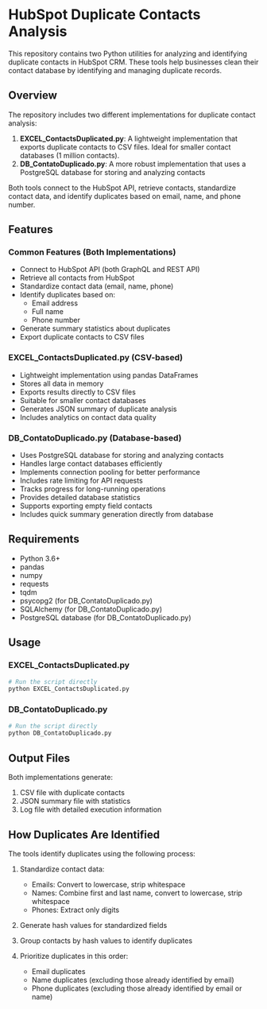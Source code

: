 # HubSpot Duplicate Contacts Analysis

This repository contains two Python utilities for analyzing and identifying duplicate contacts in HubSpot CRM. These tools help businesses clean their contact database by identifying and managing duplicate records.

## Overview

The repository includes two different implementations for duplicate contact analysis:

1. **EXCEL_ContactsDuplicated.py**: A lightweight implementation that exports duplicate contacts to CSV files. Ideal for smaller contact databases (1 million contacts).
2. **DB_ContatoDuplicado.py**: A more robust implementation that uses a PostgreSQL database for storing and analyzing contacts

Both tools connect to the HubSpot API, retrieve contacts, standardize contact data, and identify duplicates based on email, name, and phone number.

## Features

### Common Features (Both Implementations)

- Connect to HubSpot API (both GraphQL and REST API)
- Retrieve all contacts from HubSpot
- Standardize contact data (email, name, phone)
- Identify duplicates based on:
  - Email address
  - Full name
  - Phone number
- Generate summary statistics about duplicates
- Export duplicate contacts to CSV files

### EXCEL_ContactsDuplicated.py (CSV-based)

- Lightweight implementation using pandas DataFrames
- Stores all data in memory
- Exports results directly to CSV files
- Suitable for smaller contact databases
- Generates JSON summary of duplicate analysis
- Includes analytics on contact data quality

### DB_ContatoDuplicado.py (Database-based)

- Uses PostgreSQL database for storing and analyzing contacts
- Handles large contact databases efficiently
- Implements connection pooling for better performance
- Includes rate limiting for API requests
- Tracks progress for long-running operations
- Provides detailed database statistics
- Supports exporting empty field contacts
- Includes quick summary generation directly from database

## Requirements

- Python 3.6+
- pandas
- numpy
- requests
- tqdm
- psycopg2 (for DB_ContatoDuplicado.py)
- SQLAlchemy (for DB_ContatoDuplicado.py)
- PostgreSQL database (for DB_ContatoDuplicado.py)

## Usage

### EXCEL_ContactsDuplicated.py

```python
# Run the script directly
python EXCEL_ContactsDuplicated.py
```

### DB_ContatoDuplicado.py

```python
# Run the script directly
python DB_ContatoDuplicado.py
```

## Output Files

Both implementations generate:

1. CSV file with duplicate contacts
2. JSON summary file with statistics
3. Log file with detailed execution information

## How Duplicates Are Identified

The tools identify duplicates using the following process:

1. Standardize contact data:
   - Emails: Convert to lowercase, strip whitespace
   - Names: Combine first and last name, convert to lowercase, strip whitespace
   - Phones: Extract only digits

2. Generate hash values for standardized fields

3. Group contacts by hash values to identify duplicates

4. Prioritize duplicates in this order:
   - Email duplicates
   - Name duplicates (excluding those already identified by email)
   - Phone duplicates (excluding those already identified by email or name)
